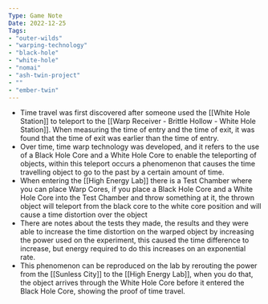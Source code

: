 ```yaml
---
Type: Game Note
Date: 2022-12-25
Tags:
- "outer-wilds"
- "warping-technology"
- "black-hole"
- "white-hole"
- "nomai"
- "ash-twin-project"
- ""
- "ember-twin"
---
```

- Time travel was first discovered after someone used the [[White Hole Station]] to teleport to the [[Warp Receiver - Brittle Hollow - White Hole Station]]. When measuring the time of entry and the time of exit, it was found that the time of exit was earlier than the time of entry.
- Over time, time warp technology was developed, and it refers to the use of a Black Hole Core and a White Hole Core to enable the teleporting of objects, within this teleport occurs a phenomenon that causes the time travelling object to go to the past by a certain amount of time.
- When entering the [[High Energy Lab]] there is a Test Chamber where you can place Warp Cores, if you place a Black Hole Core and a White Hole Core into the Test Chamber and throw something at it, the thrown object will teleport from the black core to the white core position and will cause a time distortion over the object
- There are notes about the tests they made, the results and they were able to increase the time distortion on the warped object by increasing the power used on the experiment, this caused the time difference to increase, but energy required to do this increases on an exponential rate.
- This phenomenon can be reproduced on the lab by rerouting the power from the [[Sunless City]] to the [[High Energy Lab]], when you do that, the object arrives through the White Hole Core before it entered the Black Hole Core, showing the proof of time travel.